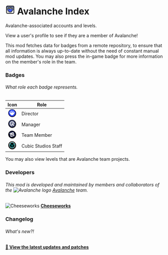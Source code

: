 # <img src="logo.png" width="30" alt="The mod's logo." /> Avalanche Index
Avalanche-associated accounts and levels.

View a user's profile to see if they are a member of Avalanche!

This mod fetches data for badges from a remote repository, to ensure that all information is always up-to-date without the need of constant manual mod updates. You may also press the in-game badge for more information on the member's role in the team.

### Badges
###### What role each badge represents.
| **Icon**                                                                       | **Role**             |
|:------------------------------------------------------------------------------:|----------------------|
| <img src="resources/director.png" width="25" alt="Director badge" />           | Director             |
| <img src="resources/team-manager.png" width="25" alt="Manager badge" />        | Manager              |
| <img src="resources/team-member.png" width="25" alt="Team member badge" />     | Team Member          |
| <img src="resources/cubic-studios.png" width="25" alt="Cubic Studios badge" /> | Cubic Studios Staff  |

You may also view levels that are Avalanche team projects.

### Developers
###### This mod is developed and maintained by members and collaborators of the <img src="https://i.imgur.com/3QH6N17.png" width="15" alt="Avalanche logo" /> [Avalanche](https://avalanche.cubicstudios.xyz/) team.
<img src="https://i.imgur.com/X8HT4jM.png" width="15" alt="Cheeseworks" /> **[Cheeseworks](https://www.github.com/BlueWitherer/)**

### Changelog
###### What's new?!
**[📜 View the latest updates and patches](changelog.md)**